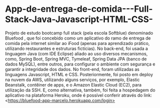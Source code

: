 # App-de-entrega-de-comida---Full-Stack-Java-Javascript-HTML-CSS-
Projeto de estudo bootcamp full stack (pela escola Softblue) denominado Bluefood , que foi concebido como um aplicativo do ramo de entrega de comida pela internet similar ao iFood (apenas para aprendizado prático, utilizando restaurantes e estruturas fictícias). No back-end, foi usada a linguagem Java (com IDE Eclipse) aliado ao uso diversos mecanismos, como, Spring Boot, Spring MVC, Tymeleaf, Spring Data JPA (banco de dados MySQL), entre outros, para configurar o ambiente com segurança e garantir a integridade dos dados. No front-end, foram utilizadas as linguagens Javascript, HTML e CSS. Posteriormente, foi posto em deploy na nuvem da AWS, utilizando alguns serviços, por exemplo, Elastic Beanstalk, contêiner de apps, e o Amazon Elastic Cloud (EC2), para utilização da SSH. E, como alternativa, também, foi feita a hospedagem do aplicativo na plataforma Heroku, onde é possível conferir através do link: &lt;https://bluefood-app-marcelo.herokuapp.com/login>
